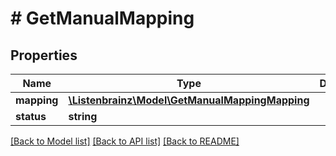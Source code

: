 # # GetManualMapping

## Properties

Name | Type | Description | Notes
------------ | ------------- | ------------- | -------------
**mapping** | [**\Listenbrainz\Model\GetManualMappingMapping**](GetManualMappingMapping.md) |  |
**status** | **string** |  |

[[Back to Model list]](../../README.md#models) [[Back to API list]](../../README.md#endpoints) [[Back to README]](../../README.md)
